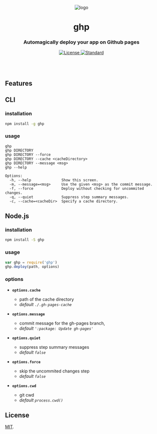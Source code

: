 <p align="center">
  <img src="https://github.com/brocessing/ghp/raw/master/assets/logo.gif" alt="logo">
</p>
<h1 align="center">ghp</h1>
<h3 align="center">Automagically deploy your app on Github pages</h3>

<div align="center">
  <!-- License -->
  <a href="https://raw.githubusercontent.com/brocessing/ghp/master/LICENSE">
    <img src="https://img.shields.io/badge/license-MIT-blue.svg?style=flat-square" alt="License" />
  </a>
  <!-- Standard -->
  <a href="http://standardjs.com/">
    <img src="https://img.shields.io/badge/code%20style-standard-brightgreen.svg?style=flat-square" alt="Standard" />
  </a>
</div>

<br>
<br>
<br>

## Features

## CLI

### installation
```sh
npm install -g ghp
```

### usage
```
ghp
ghp DIRECTORY
ghp DIRECTORY --force
ghp DIRECTORY --cache <cacheDirectory>
ghp DIRECTORY --message <msg>
ghp --help

Options:
  -h, --help              Show this screen.
  -m, --message=<msg>     Use the given <msg> as the commit message.
  -f, --force             Deploy without checking for uncommited changes.
  -q, --quiet             Suppress step summary messages.
  -c, --cache=<cacheDir>  Specify a cache directory.
```

## Node.js

### installation
```sh
npm install -S ghp
```

### usage
```js
var ghp = require('ghp')
ghp.deploy(path, options)
```

### options

+ **`options.cache`**
  + path of the cache directory
  + *default `./.gh-pages-cache`*

+ **`options.message`**
  + commit message for the gh-pages branch, 
  + *default `':package: Update gh-pages'`*

+ **`options.quiet`**
  + suppress step summary messages
  + *default `false`*

+ **`options.force`**
  + skip the uncommited changes step
  + *default `false`*

+ **`options.cwd`**
  + git cwd
  + *default `process.cwd()`*



## License
[MIT](https://tldrlegal.com/license/mit-license).
